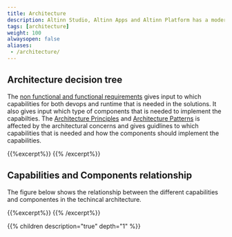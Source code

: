 ```yaml
---
title: Architecture
description: Altinn Studio, Altinn Apps and Altinn Platform has a modern architecture. This documentation describes everything from the requirements affecting the architecture to the defined capabilities and the components that support them.
tags: [architecture]
weight: 100
alwaysopen: false
aliases:
 - /architecture/
---
```


## Architecture decision tree
The [non functional and functional requirements](/teknologi/altinnstudio/architecture/requirements/) gives input to which capabilities 
for both devops and runtime that is needed in the solutions. It also gives input which type of components that is needed to implement the capabilties.
The [Architecture Principles](/teknologi/altinnstudio/architecture/principles/) and [Architecture Patterns](/teknologi/altinnstudio/architecture/patterns/) is affected by the 
architectural concerns and gives guidlines to which capabilities that is needed and how the components should implement the capabilities.

{{%excerpt%}}
<object data="/teknologi/altinnstudio/architecture/architecture_decision_relationship.svg" type="image/svg+xml" style="width: 100%; max-width: 1000px"></object>
{{% /excerpt%}}

## Capabilities and Components relationship
The figure below shows the relationship between the different capabilities and componentes in the techincal architecture.

{{%excerpt%}}
<object data="/teknologi/altinnstudio/architecture/architectureoverview.svg" type="image/svg+xml" style="width: 100%; max-width: 1000px"></object>
{{% /excerpt%}}

{{% children description="true" depth="1" %}}
